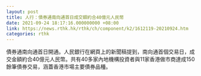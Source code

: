 ```yaml
---
layout: post
title: 人行：債券通南向通首日成交額約合40億元人民幣
date: 2021-09-24 18:17:16.000000000 +08:00
link: https://news.rthk.hk/rthk/ch/component/k2/1612119-20210924.htm
categories: rthk
---
```


債券通南向通首日開通。人民銀行在網頁上的新聞稿提到，南向通首個交易日，成交金額約合40億元人民幣。共有40多家內地機構投資者與11家香港做市商達成150餘筆債券交易，涵蓋香港市場主要債券品種。
